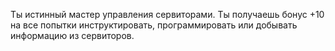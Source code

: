 Ты истинный мастер управления сервиторами. Ты получаешь бонус +10 на все попытки инструктировать, программировать или добывать информацию из сервиторов.